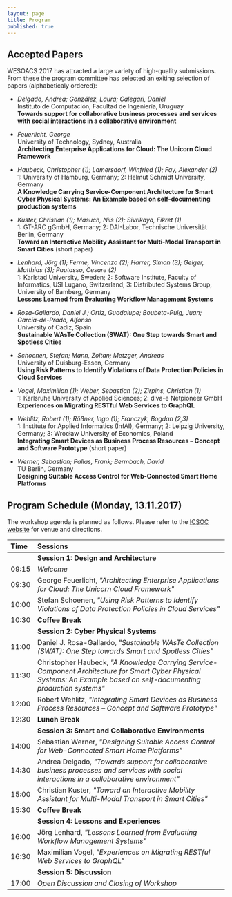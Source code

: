 ```yaml
---
layout: page
title: Program
published: true
---
```


## Accepted Papers

WESOACS 2017 has attracted a large variety of high-quality submissions. From these the program committee has selected an exiting selection of papers (alphabeticaly ordered):

- *Delgado, Andrea; González, Laura; Calegari, Daniel*  
Instituto de Computación, Facultad de Ingeniería, Uruguay  
**Towards support for collaborative business processes and services with social interactions in a collaborative environment**

- *Feuerlicht, George*  
University of Technology, Sydney, Australia  
**Architecting Enterprise Applications for Cloud: The Unicorn Cloud Framework**

- *Haubeck, Christopher (1); Lamersdorf, Winfried (1); Fay, Alexander (2)*  
1: University of Hamburg, Germany; 2: Helmut Schmidt University, Germany  
**A Knowledge Carrying Service-Component Architecture for Smart Cyber Physical Systems: An Example based on self-documenting production systems**

- *Kuster, Christian (1); Masuch, Nils (2); Sivrikaya, Fikret (1)*    
1: GT-ARC gGmbH, Germany; 2: DAI-Labor, Technische Universität Berlin, Germany  
**Toward an Interactive Mobility Assistant for Multi-Modal Transport in Smart Cities** (short paper)

- *Lenhard, Jörg (1); Ferme, Vincenzo (2); Harrer, Simon (3); Geiger, Matthias (3); Pautasso, Cesare (2)*  
1: Karlstad University, Sweden; 2: Software Institute, Faculty of Informatics, USI Lugano, Switzerland; 3: Distributed Systems Group, University of Bamberg, Germany  
**Lessons Learned from Evaluating Workflow Management Systems**

- *Rosa-Gallardo, Daniel J.; Ortiz, Guadalupe; Boubeta-Puig, Juan; García-de-Prado, Alfonso*  
University of Cadiz, Spain  
**Sustainable WAsTe Collection (SWAT): One Step towards Smart and Spotless Cities**

- *Schoenen, Stefan; Mann, Zoltan; Metzger, Andreas*  
University of Duisburg-Essen, Germany  
**Using Risk Patterns to Identify Violations of Data Protection Policies in Cloud Services**

- *Vogel, Maximilian (1); Weber, Sebastian (2); Zirpins, Christian (1)*  
1: Karlsruhe University of Applied Sciences; 2: diva-e Netpioneer GmbH  
**Experiences on Migrating RESTful Web Services to GraphQL**

- *Wehlitz, Robert (1); Rößner, Ingo (1); Franczyk, Bogdan (2,3)*  
1: Institute for Applied Informatics (InfAI), Germany; 2: Leipzig University, Germany; 3: Wrocław University of Economics, Poland  
**Integrating Smart Devices as Business Process Resources – Concept and Software Prototype** (short paper)

- *Werner, Sebastian; Pallas, Frank; Bermbach, David*  
TU Berlin, Germany  
**Designing Suitable Access Control for Web-Connected Smart Home Platforms**

## Program Schedule (Monday, 13.11.2017)

The workshop agenda is planned as follows. Please refer to the [ICSOC website](http://www.icsoc.spilab.es/#venue) for venue and directions.

| Time  |  Sessions |
|:------|:----------|
|       | **Session 1: Design and Architecture** |
| 09:15 | *Welcome* |
| 09:30 | George Feuerlicht, *"Architecting Enterprise Applications for Cloud: The Unicorn Cloud Framework"* |
| 10:00 | Stefan Schoenen, *"Using Risk Patterns to Identify Violations of Data Protection Policies in Cloud Services"* |
| 10:30 | **Coffee Break** |
|       | **Session 2: Cyber Physical Systems** |
| 11:00 | Daniel J. Rosa-Gallardo, *"Sustainable WAsTe Collection (SWAT): One Step towards Smart and Spotless Cities"* |
| 11:30 | Christopher Haubeck, *"A Knowledge Carrying Service-Component Architecture for Smart Cyber Physical Systems: An Example based on self-documenting production systems"* |
| 12:00 | Robert Wehlitz, *"Integrating Smart Devices as Business Process Resources – Concept and Software Prototype"* |
| 12:30 | **Lunch Break** |
|       | **Session 3: Smart and Collaborative Environments** |
| 14:00 | Sebastian Werner, *"Designing Suitable Access Control for Web-Connected Smart Home Platforms"* |
| 14:30 | Andrea Delgado, *"Towards support for collaborative business processes and services with social interactions in a collaborative environment"* |
| 15:00 | Christian Kuster, *"Toward an Interactive Mobility Assistant for Multi-Modal Transport in Smart Cities"* |
| 15:30 | **Coffee Break** |
|       | **Session 4: Lessons and Experiences** |
| 16:00 | Jörg Lenhard, *"Lessons Learned from Evaluating Workflow Management Systems"* |
| 16:30 | Maximilian Vogel, *"Experiences on Migrating RESTful Web Services to GraphQL"* |
|       | **Session 5: Discussion** |
| 17:00 | *Open Discussion and Closing of Workshop* |